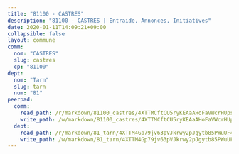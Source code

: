 ```yaml
---
title: "81100 - CASTRES"
description: "81100 - CASTRES | Entraide, Annonces, Initiatives"
date: 2020-01-11T14:09:21+09:00
collapsible: false
layout: commune
comm:
  nom: "CASTRES"
  slug: castres
  cp: "81100"
dept:
  nom: "Tarn"
  slug: tarn
  num: "81"
peerpad:
  comm:
    read_path: /r/markdown/81100_castres/4XTTMCftCU5ryKEAaAHoFaVWcrHUpsUtARfDmSppooNYqLw93
    write_path: /w/markdown/81100_castres/4XTTMCftCU5ryKEAaAHoFaVWcrHUpsUtARfDmSppooNYqLw93-K3TgV6b3huP4nsUHdxkkx1mDszBTKfbYfr22mU4d5yYFnuywGakzXE4m1KD3d3XQaRLtDPVQzAaKYbZ7KmAUWMduEiJrLAkivjXn9B7FfeowFXbzt8Cx46KT8B2KnAQmTVhyLu6R
  dept:
    read_path: /r/markdown/81_tarn/4XTTM4Gp79jv63pVJkrwy2pJgytb85PWuUF46qZV3RNcf9bTY
    write_path: /w/markdown/81_tarn/4XTTM4Gp79jv63pVJkrwy2pJgytb85PWuUF46qZV3RNcf9bTY-K3TgUQULAfYZTaNEYQn663imu6tLJ5XUSYV3bG6y2QwZHe2hiw5KiHgnyL8wpzhjjRKSLQVjHCuMHvPTtVgD4tm7BFQTVwqLNiZgb8d93Riu34VNq5t6eFocUS5Ezct8i9MJtUHQ
---
```


